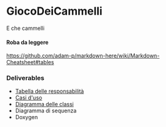 # GiocoDeiCammelli
E che cammelli

#### Roba da leggere
https://github.com/adam-p/markdown-here/wiki/Markdown-Cheatsheet#tables

### Deliverables
+ [Tabella delle responsabilità](docs/TABELLA_RESPONSABILITA.MD)  
+ [Casi d'uso](docs/CASI_USO.MD)  
+ [Diagramma delle classi](docs/DIAGRAMMA_CLASSI.MD)  
+ Diagramma di sequenza  
+ Doxygen